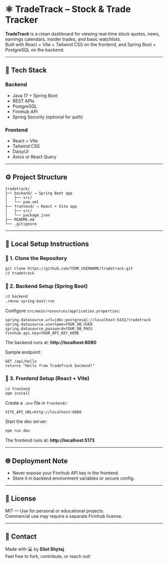 # ⚛️ TradeTrack – Stock & Trade Tracker

**TradeTrack** is a clean dashboard for viewing real-time stock quotes, news, earnings calendars, insider trades, and basic watchlists.  
Built with React + Vite + Tailwind CSS on the frontend, and Spring Boot + PostgreSQL on the backend.


---

## 🧰 Tech Stack

### Backend
- Java 17 + Spring Boot
- REST APIs
- PostgreSQL
- Finnhub API
- Spring Security (optional for auth)

### Frontend
- React + Vite
- Tailwind CSS
- DaisyUI
- Axios or React Query

---

## ⚙️ Project Structure

```
tradetrack/
├── backend/ → Spring Boot app
│   ├── src/
│   └── pom.xml
├── frontend/ → React + Vite app
│   ├── src/
│   └── package.json
├── README.md
└── .gitignore
```

---

## 🚀 Local Setup Instructions

### 🔹 1. Clone the Repository
```bash
git clone https://github.com/YOUR_USERNAME/tradetrack.git
cd tradetrack
```

### 🔹 2. Backend Setup (Spring Boot)
```bash
cd backend
./mvnw spring-boot:run
```

Configure `src/main/resources/application.properties`:
```properties
spring.datasource.url=jdbc:postgresql://localhost:5432/tradetrack
spring.datasource.username=YOUR_DB_USER
spring.datasource.password=YOUR_DB_PASS
finnhub.api.key=YOUR_API_KEY_HERE
```

The backend runs at: **http://localhost:8080**

Sample endpoint:
```http
GET /api/hello
returns "Hello from TradeTrack backend!"
```

### 🔹 3. Frontend Setup (React + Vite)
```bash
cd frontend
npm install
```

Create a `.env` file in `frontend/`:
```env
VITE_API_URL=http://localhost:8080
```

Start the dev server:
```bash
npm run dev
```

The frontend runs at: **http://localhost:5173**

---

## 🌐 Deployment Note

- Never expose your Finnhub API key in the frontend.
- Store it in backend environment variables or secure config.

---

## 📄 License

MIT — Use for personal or educational projects.  
Commercial use may require a separate Finnhub license.

---

## 💬 Contact

Made with 💻 by **Eliot Shytaj**.  
Feel free to fork, contribute, or reach out!
